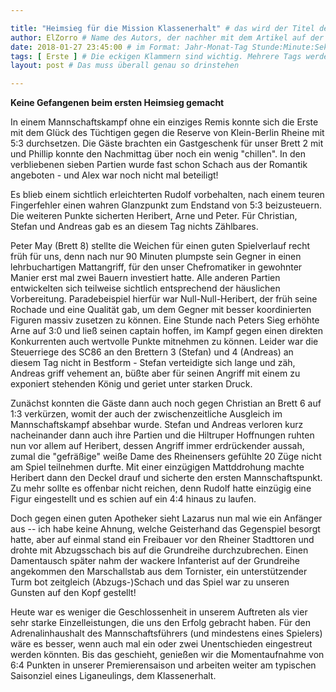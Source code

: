 ```yaml
---

title: "Heimsieg für die Mission Klassenerhalt" # das wird der Titel der Seite, am besten in Anführungszeichen (z.B. wenn er Sonderzeichen enthält).
author: ElZorro # Name des Autors, der nachher mit dem Artikel auf der Seite angezeigt wird; das ist unabhängig vom github-Benutzernamen
date: 2018-01-27 23:45:00 # im Format: Jahr-Monat-Tag Stunde:Minute:Sekunde, die Uhrzeit ist optional
tags: [ Erste ] # Die eckigen Klammern sind wichtig. Mehrere Tags werden durch Kommas separiert
layout: post # Das muss überall genau so drinstehen

---
```

**Keine Gefangenen beim ersten Heimsieg gemacht** 

In einem Mannschaftskampf ohne ein einziges Remis konnte sich die Erste mit dem Glück des Tüchtigen gegen die Reserve von Klein-Berlin Rheine mit 5:3 durchsetzen. Die Gäste brachten ein Gastgeschenk für unser Brett 2 mit und Phillip konnte den Nachmittag über noch ein wenig "chillen". In den verbliebenen sieben Partien wurde fast schon Schach aus der Romantik angeboten - und Alex war noch nicht mal beteiligt!
<!-- continue -->
Es blieb einem sichtlich erleichterten Rudolf vorbehalten, nach einem teuren Fingerfehler einen wahren Glanzpunkt zum Endstand von 5:3 beizusteuern. Die weiteren Punkte sicherten Heribert, Arne und Peter. Für Christian, Stefan und Andreas gab es an diesem Tag nichts Zählbares.

Peter May (Brett 8) stellte die Weichen für einen guten Spielverlauf recht früh für uns, denn nach nur 90 Minuten plumpste sein Gegner in einen lehrbuchartigen Mattangriff, für den unser Chefromatiker in gewohnter Manier erst mal zwei Bauern investiert hatte. Alle anderen Partien entwickelten sich teilweise sichtlich entsprechend der häuslichen Vorbereitung. Paradebeispiel hierfür war Null-Null-Heribert, der früh seine Rochade und eine Qualität gab, um dem Gegner mit besser koordinierten Figuren massiv zusetzen zu können. Eine Stunde nach Peters Sieg erhöhte Arne auf 3:0 und ließ seinen captain hoffen, im Kampf gegen einen direkten Konkurrenten auch wertvolle Punkte mitnehmen zu können. Leider war die Steuerriege des SC86 an den Brettern 3 (Stefan) und 4 (Andreas) an diesem Tag nicht in Bestform - Stefan verteidigte sich lange und zäh, Andreas griff vehement an, büßte aber für seinen Angriff mit einem zu exponiert stehenden König und geriet unter starken Druck.

Zunächst konnten die Gäste dann auch noch gegen Christian an Brett 6 auf 1:3 verkürzen, womit der auch der zwischenzeitliche Ausgleich im Mannschaftskampf absehbar wurde. Stefan und Andreas verloren kurz nacheinander dann auch ihre Partien und die Hiltruper Hoffnungen ruhten nun vor allem auf Heribert, dessen Angriff immer erdrückender aussah, zumal die "gefräßige" weiße Dame des Rheinensers gefühlte 20 Züge nicht am Spiel teilnehmen durfte. Mit einer einzügigen Mattddrohung machte Heribert dann den Deckel drauf und sicherte den ersten Mannschaftspunkt. Zu mehr sollte es offenbar nicht reichen, denn Rudolf hatte einzügig eine Figur eingestellt und es schien auf ein 4:4 hinaus zu laufen.

Doch gegen einen guten Apotheker sieht Lazarus nun mal wie ein Anfänger aus -- ich habe keine Ahnung, welche Geisterhand das Gegenspiel besorgt hatte, aber auf einmal stand ein Freibauer vor den Rheiner Stadttoren und drohte mit Abzugsschach bis auf die Grundreihe durchzubrechen. Einen Damentausch später nahm der wackere Infanterist auf der Grundreihe angekommen den Marschallstab aus dem Tornister, ein unterstützender Turm bot zeitgleich (Abzugs-)Schach und das Spiel war zu unseren Gunsten auf den Kopf gestellt!

Heute war es weniger die Geschlossenheit in unserem Auftreten als vier sehr starke Einzelleistungen, die uns den Erfolg gebracht haben. Für den Adrenalinhaushalt des Mannschaftsführers (und mindestens eines Spielers) wäre es besser, wenn auch mal ein oder zwei Unentschieden eingestreut werden könnten. Bis das geschieht, genießen wir die Momentaufnahme von 6:4 Punkten in unserer Premierensaison und arbeiten weiter am typischen Saisonziel eines Liganeulings, dem Klassenerhalt.
